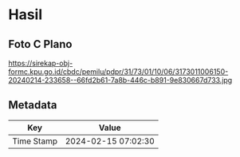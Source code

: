 # Hasil

## Foto C Plano

https://sirekap-obj-formc.kpu.go.id/cbdc/pemilu/pdpr/31/73/01/10/06/3173011006150-20240214-233658--66fd2b61-7a8b-446c-b891-9e830667d733.jpg


## Metadata

| Key        | Value               |
| ---------- | ------------------- |
| Time Stamp | 2024-02-15 07:02:30 |



